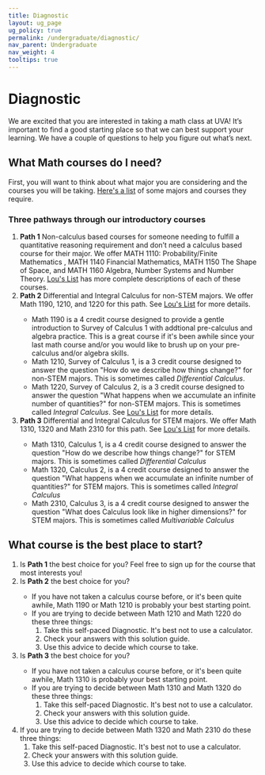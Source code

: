 ```yaml
---
title: Diagnostic
layout: ug_page
ug_policy: true
permalink: /undergraduate/diagnostic/
nav_parent: Undergraduate
nav_weight: 4
tooltips: true
---
```


<h1 class="mb-4">Diagnostic</h1>

<p>We are excited that you are interested in taking a math class at UVA! It’s important to find a good starting place so that we can best support your learning.  We have a couple of questions to help you figure out what’s next. </p>

## What Math courses do I need?
<p> First, you will want to think about what major you are considering and the courses you will be taking. <a href="https://math.virginia.edu/undergraduate/diagnosticCourses">Here's a list</a> of some majors and courses they require. </p>
<h3 class="mb-4">Three pathways through our introductory courses</h3>
<ol>
  <li> <b>Path 1</b>  Non-calculus based courses for someone needing to fulfill a quantitative reasoning requirement and don’t need a calculus based course for their major. We offer MATH 1110: Probability/Finite Mathematics , MATH 1140 Financial Mathematics, MATH 1150 The Shape of Space, and   MATH 1160 Algebra, Number Systems and Number Theory. <a href=" https://louslist.org/CC/Mathematics.html">Lou's List</a> has more complete descriptions of each of these courses. </li>
  <li>  <b>Path 2</b>  Differential and Integral Calculus for non-STEM majors. We offer Math 1190, 1210, and 1220 for this path. See  <a href=" https://louslist.org/CC/Mathematics.html">Lou's List</a> for more details.</li> </li>
  <ul>
    <li>Math 1190 is a 4 credit course designed to provide a gentle introduction to Survey of Calculus 1 with addtional pre-calculus and algebra practice.  This is a great course if it's been awhile since your last math course and/or you would like to brush up on your pre-calculus and/or algebra skills.  
    <li>Math 1210, Survey of Calculus 1, is a 3 credit course designed to answer the question "How do we describe how things change?" for non-STEM majors.  This is sometimes called <i>Differential Calculus</i>.  
      <li>Math 1220, Survey of Calculus 2, is a 3 credit course designed to answer the question "What happens when we accumulate an infinite number of quantities?"  for non-STEM majors. This is sometimes called <i>Integral Calculus</i>.  See  <a href=" https://louslist.org/CC/Mathematics.html">Lou's List</a> for more details.</li>
  </ul>
    <li> <b>Path 3</b>  Differential and Integral Calculus for STEM majors. We offer Math 1310, 1320 and Math 2310 for this path. See  <a href=" https://louslist.org/CC/Mathematics.html">Lou's List</a> for more details.</li></li>
    <ul>
    <li>Math 1310, Calculus 1, is a 4 credit course designed to answer the question "How do we describe how things change?"  for STEM majors. This is sometimes called <i>Differential Calculus</i></li>
      <li>Math 1320, Calculus 2, is a 4 credit course designed to answer the question "What happens when we accumulate an infinite number of quantities?"  for STEM majors.  This is sometimes called <i>Integral Calculus</i></li>
   <li>Math 2310, Calculus 3, is a 4 credit course designed to answer the question "What does Calculus look like in higher dimensions?"  for STEM majors.  This is sometimes called <i>Multivariable Calculus</i></li>
  </ul>
  </ol>

## What course is the best place to start?  
<ol>
  <li>Is <b>Path 1</b> the best choice for you? Feel free to sign up for the course that most interests you!</li>
   <li>Is <b>Path 2</b> the best choice for you?</li>
  <ul>
    <li>If you have not taken a calculus course before, or it's been quite awhile, Math 1190 or Math 1210 is probably your best starting point.</li>
      <li>If you are trying to decide between Math 1210 and Math 1220 do these three things: 
        <ol>
          <li>Take this self-paced Diagnostic. It's best not to use a calculator.</li>
          <li>Check your answers  with this solution guide.</li>
          <li>Use this advice to decide which course to take.</li>
        </ol>
          </li>
  </ul>
   <li>Is <b>Path 3</b> the best choice for you?</li>
   <ul>
    <li>If you have not taken a calculus course before, or it's been quite awhile, Math 1310 is probably your best starting point.</li>
      <li>If you are trying to decide between Math 1310 and Math 1320 do these three things: 
        <ol>
          <li>Take this self-paced Diagnostic. It's best not to use a calculator.</li>
          <li>Check your answers  with this solution guide.</li>
          <li>Use this advice to decide which course to take.</li>
        </ol>
          </li>
  </ul>
  <li>If you are trying to decide between Math 1320 and Math 2310 do these three things: 
        <ol>
          <li>Take this self-paced Diagnostic. It's best not to use a calculator.</li>
          <li>Check your answers  with this solution guide.</li>
          <li>Use this advice to decide which course to take.</li>
        </ol>
          </li>
  </ul>
  </ol>
